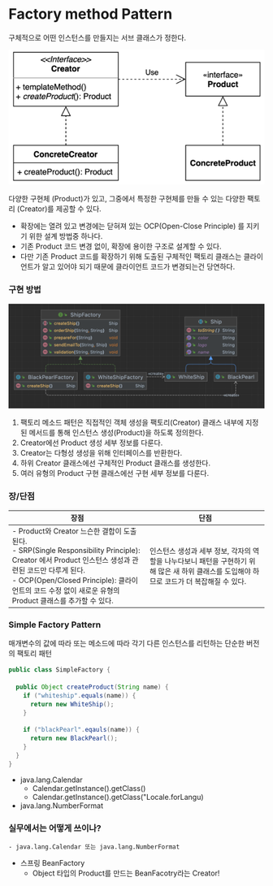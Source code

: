 # Factory method Pattern

구체적으로 어떤 인스턴스를 만들지는 서브 클래스가 정한다.

![factory method](../img/creational/factorymethod/architecture.png)

다양한 구현체 (Product)가 있고, 그중에서 특정한 구현체를 만들 수 있는 다양한 팩토리 (Creator)를 제공할 수 있다.

- 확장에는 열려 있고 변경에는 닫혀져 있는 OCP(Open-Close Principle) 를 지키기 위한 설계 방법중 하나다.
- 기존 Product 코드 변경 없이, 확장에 용이한 구조로 설계할 수 있다.
- 다만 기존 Product 코드를 확장하기 위해 도출된 구체적인 팩토리 클래스는 클라이언트가 알고 있어야 되기 때문에 클라이언트 코드가 변경되는건 당연하다.

### 구현 방법

![factory_method_architecture](../img/creational/factorymethod/uml.png)

1. 팩토리 메소드 패턴은 직접적인 객체 생성을 팩토리(Creator) 클래스 내부에 지정된 메서드를 통해 인스턴스 생성(Product)을 하도록 정의한다.
2. Creator에선 Product 생성 세부 정보를 다룬다.
3. Creator는 다형성 생성을 위해 인터페이스를 반환한다.
4. 하위 Creator 클래스에선 구체적인 Product 클래스를 생성한다.
5. 여러 유형의 Product 구현 클래스에선 구현 세부 정보를 다룬다.

### 장/단점

| 장점| 단점  |
|---|-----|
| - Product와 Creator 느슨한 결합이 도출된다.<br/> - SRP(Single Responsibility Principle): Creator 에서 Product 인스턴스 생성과 관련된 코드만 다루게 된다.<br/> - OCP(Open/Closed Principle): 클라이언트의 코드 수정 없이 새로운 유형의 Product 클래스를 추가할 수 있다. |인스턴스 생성과 세부 정보, 각자의 역할을 나누다보니 패턴을 구현하기 위해 많은 새 하위 클래스를 도입해야 하므로 코드가 더 복잡해질 수 있다.|

### Simple Factory Pattern

매개변수의 값에 따라 또는 메소드에 따라 각기 다른 인스턴스를 리턴하는 단순한 버전 의 팩토리 패턴

```java
public class SimpleFactory {

  public Object createProduct(String name) {
    if ("whiteship".equals(name)) {
      return new WhiteShip();
    }

    if ("blackPearl".eqauls(name)) {
      return new BlackPearl();
    }
  }
}
```

- java.lang.Calendar
  - Calendar.getInstance().getClass()
  - Calendar.getInstance().getClass("Locale.forLangu)
- java.lang.NumberFormat

### 실무에서는 어떻게 쓰이나?
    - java.lang.Calendar 또는 java.lang.NumberFormat
- 스프링 BeanFactory
    - Object 타입의 Product를 만드는 BeanFacotry라는 Creator!